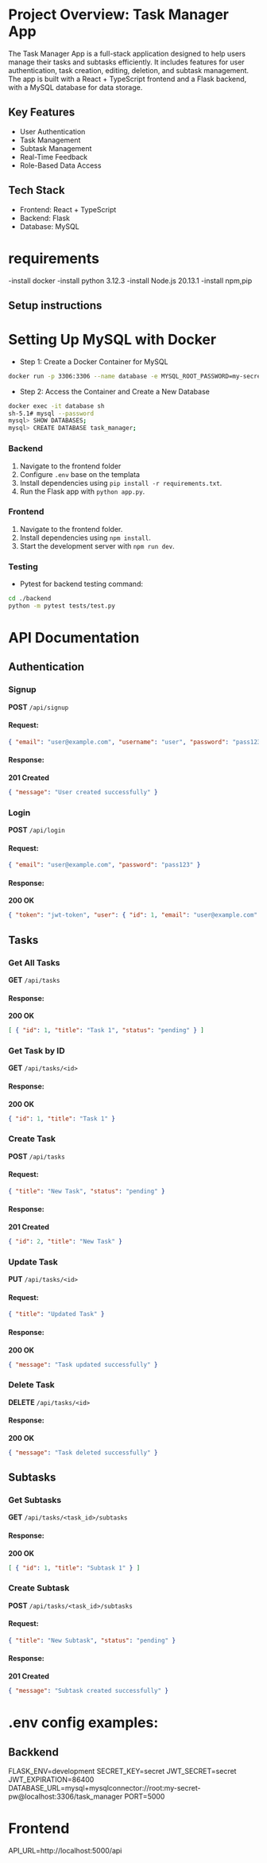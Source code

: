 
# Project Overview: Task Manager App
The Task Manager App is a full-stack application designed to help users manage their tasks and subtasks efficiently. It includes features for user authentication, task creation, editing, deletion, and subtask management. The app is built with a React + TypeScript frontend and a Flask backend, with a MySQL database for data storage.

## Key Features
- User Authentication
- Task Management
- Subtask Management
- Real-Time Feedback
- Role-Based Data Access

## Tech Stack
- Frontend: React + TypeScript
- Backend: Flask 
- Database: MySQL 

# requirements
-install docker 
-install python 3.12.3
-install Node.js 20.13.1
-install npm,pip 

## 	Setup instructions 

# Setting Up MySQL with Docker

- Step 1: Create a Docker Container for MySQL
```bash
docker run -p 3306:3306 --name database -e MYSQL_ROOT_PASSWORD=my-secret-pw -d mysql
```

- Step 2: Access the Container and Create a New Database
```bash
docker exec -it database sh
sh-5.1# mysql --password
mysql> SHOW DATABASES;
mysql> CREATE DATABASE task_manager;
```


### Backend
1. Navigate to the frontend folder
2. Configure `.env` base on the templata
3. Install dependencies using `pip install -r requirements.txt`.
4. Run the Flask app with `python app.py`.

### Frontend
1. Navigate to the frontend folder.
2. Install dependencies using `npm install`.
3. Start the development server with `npm run dev`.


### Testing 
- Pytest for backend testing 
command:
```bash
cd ./backend
python -m pytest tests/test.py
```

# API Documentation
## Authentication

### Signup
**POST** `/api/signup`  
#### Request:
```json
{ "email": "user@example.com", "username": "user", "password": "pass123" }
```
#### Response:
**201 Created**
```json
{ "message": "User created successfully" }
```

### Login
**POST** `/api/login`  
#### Request:
```json
{ "email": "user@example.com", "password": "pass123" }
```
#### Response:
**200 OK**
```json
{ "token": "jwt-token", "user": { "id": 1, "email": "user@example.com" } }
```

## Tasks

### Get All Tasks
**GET** `/api/tasks`  
#### Response:
**200 OK**
```json
[ { "id": 1, "title": "Task 1", "status": "pending" } ]
```

### Get Task by ID
**GET** `/api/tasks/<id>`  
#### Response:
**200 OK**
```json
{ "id": 1, "title": "Task 1" }
```

### Create Task
**POST** `/api/tasks`  
#### Request:
```json
{ "title": "New Task", "status": "pending" }
```
#### Response:
**201 Created**
```json
{ "id": 2, "title": "New Task" }
```

### Update Task
**PUT** `/api/tasks/<id>`  
#### Request:
```json
{ "title": "Updated Task" }
```
#### Response:
**200 OK**
```json
{ "message": "Task updated successfully" }
```

### Delete Task
**DELETE** `/api/tasks/<id>`  
#### Response:
**200 OK**
```json
{ "message": "Task deleted successfully" }
```

## Subtasks

### Get Subtasks
**GET** `/api/tasks/<task_id>/subtasks`  
#### Response:
**200 OK**
```json
[ { "id": 1, "title": "Subtask 1" } ]
```

### Create Subtask
**POST** `/api/tasks/<task_id>/subtasks`  
#### Request:
```json
{ "title": "New Subtask", "status": "pending" }
```
#### Response:
**201 Created**
```json
{ "message": "Subtask created successfully" }
```
# .env config examples:
## Backkend 

FLASK_ENV=development
SECRET_KEY=secret
JWT_SECRET=secret
JWT_EXPIRATION=86400
DATABASE_URL=mysql+mysqlconnector://root:my-secret-pw@localhost:3306/task_manager
PORT=5000

# Frontend
API_URL=http://localhost:5000/api
